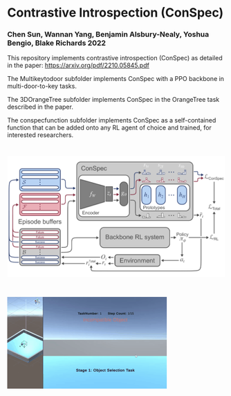 


# Contrastive Introspection (ConSpec) 

### Chen Sun, Wannan Yang, Benjamin Alsbury-Nealy, Yoshua Bengio, Blake Richards 2022

This repository implements contrastive introspection (ConSpec) as detailed in the paper: https://arxiv.org/pdf/2210.05845.pdf

The Multikeytodoor subfolder implements ConSpec with a PPO backbone in multi-door-to-key tasks. 

The 3DOrangeTree subfolder implements ConSpec in the OrangeTree task described in the paper.

The conspecfunction subfolder implements ConSpec as a self-contained function that can be added onto any RL agent of choice and trained, for interested researchers. 

# ![conspeccartoon](Diagram.png)
# ![movie](Movietask.gif)
